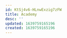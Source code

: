 ```yaml
---
id: KtSj4v6-HLnwExzig7zFW
title: Academy
desc: ''
updated: 1639759165196
created: 1639759165196
---
```


